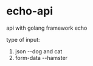 # echo-api
api with golang framework echo

type of input:
1) json --dog and cat
2) form-data --hamster

